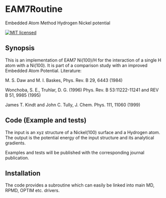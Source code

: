 # EAM7Routine
Embedded Atom Method Hydrogen Nickel potential

[![MIT licensed](https://img.shields.io/github/license/mashape/apistatus.svg)](http://github.com/jbr36/TauLeapingCode/blob/master/license.md)

## Synopsis

This is an implementation of EAM7 Ni(100)/H for the interaction of a single H atom with a Ni(100). 
It is part of a comparison study with an improved Embedded Atom Potential. Literature:

M. S. Daw and M. I. Baskes, Phys. Rev. B 29, 6443 (1984)

Wonchoba, S. E., Truhlar, D. G. (1996) Phys. Rev. B 53:11222-11241 and REV B 51, 9985 (1995)

James T. Kindt and John C. Tully, J. Chem. Phys. 111, 11060 (1999)

## Code (Example and tests)

The input is an xyz structure of a Nickel(100) surface and a Hydrogen atom.
The output is the potential energy of the input structure and its analytical gradients.

Examples and tests will be published with the corresponding journal publication.

## Installation

The code provides a subroutine which can easily be linked into main MD, RPMD, OPTIM etc. drivers.
